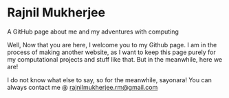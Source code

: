 # Rajnil Mukherjee
A GitHub page about me and my adventures with computing

Well,
Now that you are here, I welcome you to my Github page.
I am in the process of making another website, as I want to keep this page purely for my computational projects and stuff like that. But in the meanwhile, here we are!

I do not know what else to say, so for the meanwhile, sayonara! You can always contact me @ rajnilmukherjee.rm@gmail.com
